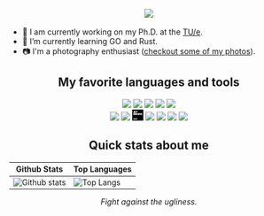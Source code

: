 <p align="center">
  <img src="https://readme-typing-svg.demolab.com/?lines=Hi+there+👋;I'm+Pourya!;Smile!+📸&font=Fira%20Code&center=true&width=380&height=50&duration=4000&pause=1000">
</p>

- 🔭 I am currently working on my Ph.D. at the [TU/e](https://www.tue.nl/en/).
- 🌱 I’m currently learning GO and Rust.
- 📷️ I'm a photography enthusiast ([checkout some of my photos](https://unsplash.com/@_pourya_)).


<h2 align='center'>My favorite languages and tools</i></h2>
<p align="center">
  <code><img width="4%" src="https://cdn.cdnlogo.com/logos/c/76/c.svg"></code>
  <code><img width="5%" src="https://www.vectorlogo.zone/logos/java/java-icon.svg"></code>
  <code><img width="4%" src="https://www.vectorlogo.zone/logos/python/python-icon.svg"></code>
 <code><img width="9%" src="https://www.vectorlogo.zone/logos/golang/golang-official.svg"></code>
  <code><img width="5%" src="https://www.vectorlogo.zone/logos/rust-lang/rust-lang-icon.svg"></code>  
  <br/>
  <code><img width="4.5%" src="https://upload.wikimedia.org/wikipedia/commons/1/17/Budgie.svg"></code>
  <code><img width="4%" src="https://upload.vectorlogo.zone/logos/visualstudio_code/images/0aea25bb-27bb-427f-8d65-f999bf0cba67.svg"></code>
  <code><img width="4%" src="https://github.com/JetBrains/logos/blob/master/web/jetbrains/jetbrains-simple.svg"></code>
  <code><img width="4%" src="https://www.vectorlogo.zone/logos/git-scm/git-scm-icon.svg"></code>
  <code><img width="5%" src="https://www.vectorlogo.zone/logos/docker/docker-icon.svg"></code>
  <code><img width="5%" src="https://www.vectorlogo.zone/logos/gnu_bash/gnu_bash-icon.svg"></code>
  <code><img width="5%" src="https://www.vectorlogo.zone/logos/vim/vim-icon.svg"></code>
</p>





<!-- - 👯 I’m looking to collaborate on ...
- 🤔 I’m looking for help with ...
- 💬 Ask me about ...
- 📫 How to reach me: ...
- 😄 Pronouns: ...
- ⚡ Fun fact: ... -->


<h2 align='center'>Quick stats about me</i></h2>
<div align="center">
  
  
| Github Stats | Top Languages |
| --- | --- |
| ![Github stats](https://github-readme-stats.vercel.app/api?username=porya-gohary&show_icons=true&theme=github_dark&rank_icon=github&count_private=true) | ![Top Langs](https://github-readme-stats.vercel.app/api/top-langs/?username=porya-gohary&show_icons=true&langs_count=8&theme=github_dark&layout=compact) |
  
</div>

<p align='center'><i>Fight against the ugliness.</i></p>
